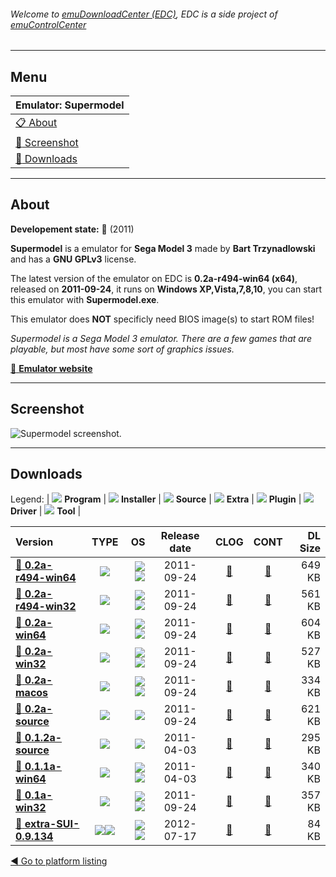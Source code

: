 ###### Welcome to [emuDownloadCenter (EDC)](https://github.com/PhoenixInteractiveNL/emuDownloadCenter/wiki/), EDC is a side project of [emuControlCenter](https://github.com/PhoenixInteractiveNL/emuControlCenter/wiki/)
***
## Menu
| **Emulator: Supermodel** |
|:---------|
| [:clipboard: About](#about) |
| [:sunrise: Screenshot](#screenshot) |
| [:floppy_disk: Downloads](#downloads) |
***
## About
**Developement state:** :red_circle: (2011)

**Supermodel** is a emulator for **Sega Model 3** made by **Bart Trzynadlowski** and has a **GNU GPLv3** license.

The latest version of the emulator on EDC is **0.2a-r494-win64 (x64)**, released on **2011-09-24**, it runs on **Windows XP,Vista,7,8,10**, you can start this emulator with **Supermodel.exe**.

This emulator does **NOT** specificly need BIOS image(s) to start ROM files!

_Supermodel is a Sega Model 3 emulator. There are a few games that are playable, but most have some sort of graphics issues._

[:link: **Emulator website**](http://supermodel3.com)
***
## Screenshot
![](https://raw.githubusercontent.com/PhoenixInteractiveNL/emuDownloadCenter/master/hooks/supermodel/emulator_screen_01.jpg "Supermodel screenshot.")
***
## Downloads
Legend: | 
![](https://raw.githubusercontent.com/wiki/PhoenixInteractiveNL/emuDownloadCenter/images_misc/icon_program_24.png) **Program** | 
![](https://raw.githubusercontent.com/wiki/PhoenixInteractiveNL/emuDownloadCenter/images_misc/icon_installer_24.png) **Installer** | 
![](https://raw.githubusercontent.com/wiki/PhoenixInteractiveNL/emuDownloadCenter/images_misc/icon_source_code_24.png) **Source** | 
![](https://raw.githubusercontent.com/wiki/PhoenixInteractiveNL/emuDownloadCenter/images_misc/icon_extra_24.png) **Extra** | 
![](https://raw.githubusercontent.com/wiki/PhoenixInteractiveNL/emuDownloadCenter/images_misc/icon_plugin_24.png) **Plugin** | 
![](https://raw.githubusercontent.com/wiki/PhoenixInteractiveNL/emuDownloadCenter/images_misc/icon_driver_24.png) **Driver** | 
![](https://raw.githubusercontent.com/wiki/PhoenixInteractiveNL/emuDownloadCenter/images_misc/icon_tool_24.png) **Tool** | 
 
| Version | TYPE | OS | Release date | CLOG | CONT | DL Size |
|:--------|:----:|---:|:------------:|:----:|:----:|--------:|
| [:floppy_disk: **0.2a-r494-win64**](https://github.com/PhoenixInteractiveNL/edc-repo0004/raw/master/supermodel/0.2a-r494-win64.7z) | ![](https://raw.githubusercontent.com/wiki/PhoenixInteractiveNL/emuDownloadCenter/images_misc/icon_program_24.png) | ![](https://raw.githubusercontent.com/wiki/PhoenixInteractiveNL/emuDownloadCenter/images_misc/logo_windows_24.png)![](https://raw.githubusercontent.com/wiki/PhoenixInteractiveNL/emuDownloadCenter/images_misc/icon_64-bit_24.png) | 2011-09-24 | [:page_facing_up:](https://github.com/PhoenixInteractiveNL/edc-repo0004/blob/master/supermodel/0.2a-r494-win64_changelog.txt) | [:mag_right:](https://github.com/PhoenixInteractiveNL/edc-repo0004/blob/master/supermodel/0.2a-r494-win64_contents.txt) | 649 KB |
| [:floppy_disk: **0.2a-r494-win32**](https://github.com/PhoenixInteractiveNL/edc-repo0004/raw/master/supermodel/0.2a-r494-win32.7z) | ![](https://raw.githubusercontent.com/wiki/PhoenixInteractiveNL/emuDownloadCenter/images_misc/icon_program_24.png) | ![](https://raw.githubusercontent.com/wiki/PhoenixInteractiveNL/emuDownloadCenter/images_misc/logo_windows_24.png)![](https://raw.githubusercontent.com/wiki/PhoenixInteractiveNL/emuDownloadCenter/images_misc/icon_32-bit_24.png) | 2011-09-24 | [:page_facing_up:](https://github.com/PhoenixInteractiveNL/edc-repo0004/blob/master/supermodel/0.2a-r494-win32_changelog.txt) | [:mag_right:](https://github.com/PhoenixInteractiveNL/edc-repo0004/blob/master/supermodel/0.2a-r494-win32_contents.txt) | 561 KB |
| [:floppy_disk: **0.2a-win64**](https://github.com/PhoenixInteractiveNL/edc-repo0004/raw/master/supermodel/0.2a-win64.7z) | ![](https://raw.githubusercontent.com/wiki/PhoenixInteractiveNL/emuDownloadCenter/images_misc/icon_program_24.png) | ![](https://raw.githubusercontent.com/wiki/PhoenixInteractiveNL/emuDownloadCenter/images_misc/logo_windows_24.png)![](https://raw.githubusercontent.com/wiki/PhoenixInteractiveNL/emuDownloadCenter/images_misc/icon_64-bit_24.png) | 2011-09-24 | [:page_facing_up:](https://github.com/PhoenixInteractiveNL/edc-repo0004/blob/master/supermodel/0.2a-win64_changelog.txt) | [:mag_right:](https://github.com/PhoenixInteractiveNL/edc-repo0004/blob/master/supermodel/0.2a-win64_contents.txt) | 604 KB |
| [:floppy_disk: **0.2a-win32**](https://github.com/PhoenixInteractiveNL/edc-repo0004/raw/master/supermodel/0.2a-win32.7z) | ![](https://raw.githubusercontent.com/wiki/PhoenixInteractiveNL/emuDownloadCenter/images_misc/icon_program_24.png) | ![](https://raw.githubusercontent.com/wiki/PhoenixInteractiveNL/emuDownloadCenter/images_misc/logo_windows_24.png)![](https://raw.githubusercontent.com/wiki/PhoenixInteractiveNL/emuDownloadCenter/images_misc/icon_32-bit_24.png) | 2011-09-24 | [:page_facing_up:](https://github.com/PhoenixInteractiveNL/edc-repo0004/blob/master/supermodel/0.2a-win32_changelog.txt) | [:mag_right:](https://github.com/PhoenixInteractiveNL/edc-repo0004/blob/master/supermodel/0.2a-win32_contents.txt) | 527 KB |
| [:floppy_disk: **0.2a-macos**](https://github.com/PhoenixInteractiveNL/edc-repo0004/raw/master/supermodel/0.2a-macos.7z) | ![](https://raw.githubusercontent.com/wiki/PhoenixInteractiveNL/emuDownloadCenter/images_misc/icon_program_24.png) | ![](https://raw.githubusercontent.com/wiki/PhoenixInteractiveNL/emuDownloadCenter/images_misc/logo_mac_24.png)![](https://raw.githubusercontent.com/wiki/PhoenixInteractiveNL/emuDownloadCenter/images_misc/icon_32-bit_24.png) | 2011-09-24 | [:page_facing_up:](https://github.com/PhoenixInteractiveNL/edc-repo0004/blob/master/supermodel/0.2a-macos_changelog.txt) | [:mag_right:](https://github.com/PhoenixInteractiveNL/edc-repo0004/blob/master/supermodel/0.2a-macos_contents.txt) | 334 KB |
| [:floppy_disk: **0.2a-source**](https://github.com/PhoenixInteractiveNL/edc-repo0004/raw/master/supermodel/0.2a-source.7z) | ![](https://raw.githubusercontent.com/wiki/PhoenixInteractiveNL/emuDownloadCenter/images_misc/icon_source_code_24.png) | ![](https://raw.githubusercontent.com/wiki/PhoenixInteractiveNL/emuDownloadCenter/images_misc/icon_32-bit_24.png) | 2011-09-24 | [:page_facing_up:](https://github.com/PhoenixInteractiveNL/edc-repo0004/blob/master/supermodel/0.2a-source_changelog.txt) | [:mag_right:](https://github.com/PhoenixInteractiveNL/edc-repo0004/blob/master/supermodel/0.2a-source_contents.txt) | 621 KB |
| [:floppy_disk: **0.1.2a-source**](https://github.com/PhoenixInteractiveNL/edc-repo0004/raw/master/supermodel/0.1.2a-source.7z) | ![](https://raw.githubusercontent.com/wiki/PhoenixInteractiveNL/emuDownloadCenter/images_misc/icon_source_code_24.png) | ![](https://raw.githubusercontent.com/wiki/PhoenixInteractiveNL/emuDownloadCenter/images_misc/icon_32-bit_24.png) | 2011-04-03 | [:page_facing_up:](https://github.com/PhoenixInteractiveNL/edc-repo0004/blob/master/supermodel/0.1.2a-source_changelog.txt) | [:mag_right:](https://github.com/PhoenixInteractiveNL/edc-repo0004/blob/master/supermodel/0.1.2a-source_contents.txt) | 295 KB |
| [:floppy_disk: **0.1.1a-win64**](https://github.com/PhoenixInteractiveNL/edc-repo0004/raw/master/supermodel/0.1.1a-win64.7z) | ![](https://raw.githubusercontent.com/wiki/PhoenixInteractiveNL/emuDownloadCenter/images_misc/icon_program_24.png) | ![](https://raw.githubusercontent.com/wiki/PhoenixInteractiveNL/emuDownloadCenter/images_misc/logo_windows_24.png)![](https://raw.githubusercontent.com/wiki/PhoenixInteractiveNL/emuDownloadCenter/images_misc/icon_64-bit_24.png) | 2011-04-03 | [:page_facing_up:](https://github.com/PhoenixInteractiveNL/edc-repo0004/blob/master/supermodel/0.1.1a-win64_changelog.txt) | [:mag_right:](https://github.com/PhoenixInteractiveNL/edc-repo0004/blob/master/supermodel/0.1.1a-win64_contents.txt) | 340 KB |
| [:floppy_disk: **0.1a-win32**](https://github.com/PhoenixInteractiveNL/edc-repo0004/raw/master/supermodel/0.1a-win32.7z) | ![](https://raw.githubusercontent.com/wiki/PhoenixInteractiveNL/emuDownloadCenter/images_misc/icon_program_24.png) | ![](https://raw.githubusercontent.com/wiki/PhoenixInteractiveNL/emuDownloadCenter/images_misc/logo_windows_24.png)![](https://raw.githubusercontent.com/wiki/PhoenixInteractiveNL/emuDownloadCenter/images_misc/icon_32-bit_24.png) | 2011-09-24 | [:page_facing_up:](https://github.com/PhoenixInteractiveNL/edc-repo0004/blob/master/supermodel/0.1a-win32_changelog.txt) | [:mag_right:](https://github.com/PhoenixInteractiveNL/edc-repo0004/blob/master/supermodel/0.1a-win32_contents.txt) | 357 KB |
| [:floppy_disk: **extra-SUI-0.9.134**](https://github.com/PhoenixInteractiveNL/edc-repo0004/raw/master/supermodel/extra-SUI-0.9.134.7z) | ![](https://raw.githubusercontent.com/wiki/PhoenixInteractiveNL/emuDownloadCenter/images_misc/icon_extra_24.png)![](https://raw.githubusercontent.com/wiki/PhoenixInteractiveNL/emuDownloadCenter/images_misc/icon_tool_24.png) | ![](https://raw.githubusercontent.com/wiki/PhoenixInteractiveNL/emuDownloadCenter/images_misc/logo_windows_24.png)![](https://raw.githubusercontent.com/wiki/PhoenixInteractiveNL/emuDownloadCenter/images_misc/icon_32-bit_24.png) | 2012-07-17 | [:page_facing_up:](https://github.com/PhoenixInteractiveNL/edc-repo0004/blob/master/supermodel/extra-SUI-0.9.134_changelog.txt) | [:mag_right:](https://github.com/PhoenixInteractiveNL/edc-repo0004/blob/master/supermodel/extra-SUI-0.9.134_contents.txt) | 84 KB |

[:arrow_backward: Go to platform listing](https://github.com/PhoenixInteractiveNL/emuDownloadCenter/wiki/EDC-Platform-List)
